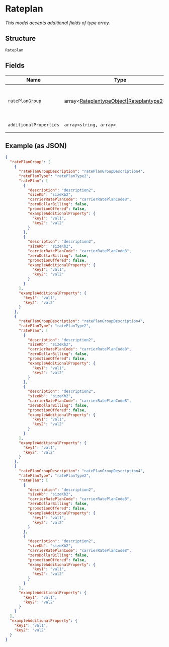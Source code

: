 
# Rateplan

*This model accepts additional fields of type array.*

## Structure

`Rateplan`

## Fields

| Name | Type | Tags | Description | Getter | Setter |
|  --- | --- | --- | --- | --- | --- |
| `ratePlanGroup` | array<[RateplantypeObject](../../doc/models/rateplantype-object.md)\|[Rateplantype2](../../doc/models/rateplantype-2.md)>\|null | Optional | This is Array of a container for any-of cases. | getRatePlanGroup(): ?array | setRatePlanGroup(?array ratePlanGroup): void |
| `additionalProperties` | `array<string, array>` | Optional | - | findAdditionalProperty(string key): array | additionalProperty(string key, array value): void |

## Example (as JSON)

```json
{
  "ratePlanGroup": [
    {
      "ratePlanGroupDescription": "ratePlanGroupDescription4",
      "ratePlanType": "ratePlanType2",
      "ratePlan": [
        {
          "description": "description2",
          "sizeKb": "sizeKb2",
          "carrierRatePlanCode": "carrierRatePlanCode8",
          "zeroDollarBilling": false,
          "promotionOffered": false,
          "exampleAdditionalProperty": {
            "key1": "val1",
            "key2": "val2"
          }
        },
        {
          "description": "description2",
          "sizeKb": "sizeKb2",
          "carrierRatePlanCode": "carrierRatePlanCode8",
          "zeroDollarBilling": false,
          "promotionOffered": false,
          "exampleAdditionalProperty": {
            "key1": "val1",
            "key2": "val2"
          }
        }
      ],
      "exampleAdditionalProperty": {
        "key1": "val1",
        "key2": "val2"
      }
    },
    {
      "ratePlanGroupDescription": "ratePlanGroupDescription4",
      "ratePlanType": "ratePlanType2",
      "ratePlan": [
        {
          "description": "description2",
          "sizeKb": "sizeKb2",
          "carrierRatePlanCode": "carrierRatePlanCode8",
          "zeroDollarBilling": false,
          "promotionOffered": false,
          "exampleAdditionalProperty": {
            "key1": "val1",
            "key2": "val2"
          }
        },
        {
          "description": "description2",
          "sizeKb": "sizeKb2",
          "carrierRatePlanCode": "carrierRatePlanCode8",
          "zeroDollarBilling": false,
          "promotionOffered": false,
          "exampleAdditionalProperty": {
            "key1": "val1",
            "key2": "val2"
          }
        }
      ],
      "exampleAdditionalProperty": {
        "key1": "val1",
        "key2": "val2"
      }
    },
    {
      "ratePlanGroupDescription": "ratePlanGroupDescription4",
      "ratePlanType": "ratePlanType2",
      "ratePlan": [
        {
          "description": "description2",
          "sizeKb": "sizeKb2",
          "carrierRatePlanCode": "carrierRatePlanCode8",
          "zeroDollarBilling": false,
          "promotionOffered": false,
          "exampleAdditionalProperty": {
            "key1": "val1",
            "key2": "val2"
          }
        },
        {
          "description": "description2",
          "sizeKb": "sizeKb2",
          "carrierRatePlanCode": "carrierRatePlanCode8",
          "zeroDollarBilling": false,
          "promotionOffered": false,
          "exampleAdditionalProperty": {
            "key1": "val1",
            "key2": "val2"
          }
        }
      ],
      "exampleAdditionalProperty": {
        "key1": "val1",
        "key2": "val2"
      }
    }
  ],
  "exampleAdditionalProperty": {
    "key1": "val1",
    "key2": "val2"
  }
}
```

